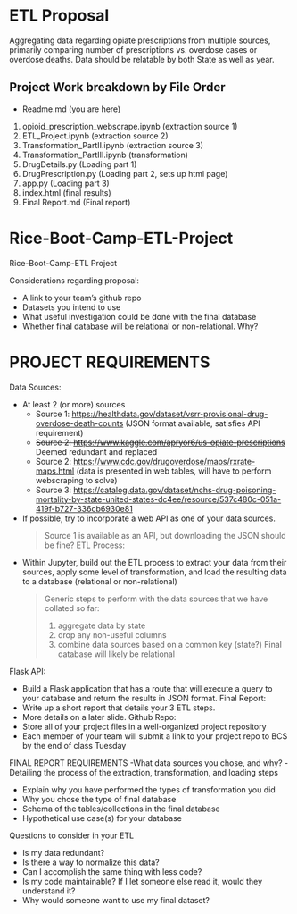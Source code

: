 # ETL Proposal
Aggregating data regarding opiate prescriptions from multiple sources, primarily comparing number of prescriptions vs. overdose cases or overdose deaths.
Data should be relatable by both State as well as year.

## Project Work breakdown by File Order
 * Readme.md (you are here)
 1. opioid_prescription_webscrape.ipynb (extraction source 1)
 2. ETL_Project.ipynb (extraction source 2)
 3. Transformation_PartII.ipynb (extraction source 3)
 4. Transformation_PartIII.ipynb (transformation)
 5. DrugDetails.py (Loading part 1)
 6. DrugPrescription.py (Loading part 2, sets up html page)
 7. app.py (Loading part 3)
 8. index.html (final results)
 9. Final Report.md (Final report)



# Rice-Boot-Camp-ETL-Project
Rice-Boot-Camp-ETL Project

Considerations regarding proposal:
- A link to your team’s github repo
- Datasets you intend to use
- What useful investigation could be done with the final database
- Whether final database will be relational or non-relational. Why?



# PROJECT REQUIREMENTS
Data Sources:
- At least 2 (or more) sources
  * Source 1: https://healthdata.gov/dataset/vsrr-provisional-drug-overdose-death-counts (JSON format available, satisfies API requirement)
  * ~~Source 2: https://www.kaggle.com/apryor6/us-opiate-prescriptions~~ Deemed redundant and replaced
  * Source 2: https://www.cdc.gov/drugoverdose/maps/rxrate-maps.html (data is presented in web tables, will have to perform webscraping to solve)
  * Source 3: https://catalog.data.gov/dataset/nchs-drug-poisoning-mortality-by-state-united-states-dc4ee/resource/537c480c-051a-419f-b727-336cb6930e81 
- If possible, try to incorporate a web API as one of your data sources.
  > Source 1 is available as an API, but downloading the JSON should be fine?
ETL Process:
- Within Jupyter, build out the ETL process to extract your data from their sources, apply some level of transformation, and
load the resulting data to a database (relational or non-relational)
  > Generic steps to perform with the data sources that we have collated so far:
  > 1) aggregate data by state
  > 2) drop any non-useful columns
  > 3) combine data sources based on a common key (state?)
  > Final database will likely be relational

Flask API:
- Build a Flask application that has a route that will execute a query to your database and return the results in JSON format.
Final Report:
- Write up a short report that details your 3 ETL steps.
- More details on a later slide.
Github Repo:
- Store all of your project files in a well-organized project repository
- Each member of your team will submit a link to your project repo to BCS by the end of class Tuesday



FINAL REPORT REQUIREMENTS
-What data sources you chose, and why?
-Detailing the process of the extraction, transformation, and loading steps
- Explain why you have performed the types of transformation you did
- Why you chose the type of final database
- Schema of the tables/collections in the final database
- Hypothetical use case(s) for your database

Questions to consider in your ETL
- Is my data redundant?
- Is there a way to normalize this data?
- Can I accomplish the same thing with less code?
- Is my code maintainable? If I let someone else read it, would they
understand it?
- Why would someone want to use my final dataset?

